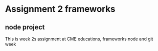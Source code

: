 # Assignment 2 frameworks

## node project

This is week 2s assignment at CME educations, frameworks
node and git week